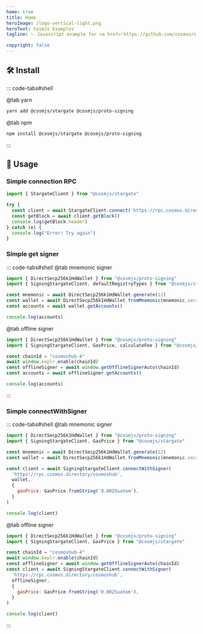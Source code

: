 ```yaml
---
home: true 
title: Home
heroImage: /logo-vertical-light.png
heroText: CosmJs Examples
tagline: ✨ Javascript example for <a href='https://github.com/cosmos/cosmjs#readme' target="_blank">cosmJs</a> cosmos sdk 

copyright: false 
---
```


## 🛠 Install
 
::: code-tabs#shell

@tab yarn

```bash
yarn add @cosmjs/stargate @cosmjs/proto-signing
```

@tab npm

```bash
npm install @cosmjs/stargate @cosmjs/proto-signing
```

:::

## 🚀 Usage
 
### Simple connection RPC

```js
import { StargateClient } from "@cosmjs/stargate"

try {
  const client = await StargateClient.connect('https://rpc.cosmos.directory/cosmoshub')
  const getBlock = await client.getBlock()
  console.log(getBlock.header)
} catch (e) {
  console.log("Error! Try again")
}
```
<test />

### Simple get signer

::: code-tabs#shell
@tab mnemonic signer

```js
import { DirectSecp256k1HdWallet } from "@cosmjs/proto-signing"
import { SigningStargateClient, defaultRegistryTypes } from "@cosmjs/stargate"

const mnemonic = await DirectSecp256k1HdWallet.generate(12)
const wallet = await DirectSecp256k1HdWallet.fromMnemonic(mnemonic.secret.data)
const accounts = await wallet.getAccounts()

console.log(accounts)
```

@tab offline signer

```js
import { DirectSecp256k1HdWallet } from "@cosmjs/proto-signing"
import { SigningStargateClient, GasPrice, calculateFee } from "@cosmjs/stargate"

const chainId = "cosmoshub-4"
await window.keplr.enable(chainId)
const offlineSigner = await window.getOfflineSignerAuto(chainId)
const accounts = await offlineSigner.getAccounts()

console.log(accounts)
```
:::

<simpleSign />


### Simple connectWithSigner
 
::: code-tabs#shell
@tab mnemonic signer

```js
import { DirectSecp256k1HdWallet } from "@cosmjs/proto-signing"
import { SigningStargateClient, GasPrice } from "@cosmjs/stargate"

const mnemonic = await DirectSecp256k1HdWallet.generate(12)
const wallet = await DirectSecp256k1HdWallet.fromMnemonic(mnemonic.secret.data)

const client = await SigningStargateClient.connectWithSigner(
  'https://rpc.cosmos.directory/cosmoshub',
  wallet,
  {
    gasPrice: GasPrice.fromString('0.0025uatom'),
  }
)

console.log(client)
```

@tab offline signer

```js
import { DirectSecp256k1HdWallet } from "@cosmjs/proto-signing"
import { SigningStargateClient, GasPrice } from "@cosmjs/stargate"

const chainId = "cosmoshub-4"
await window.keplr.enable(chainId)
const offlineSigner = await window.getOfflineSignerAuto(chainId)
const client = await SigningStargateClient.connectWithSigner(
  'https://rpc.cosmos.directory/cosmoshub',
  offlineSigner,
  {
    gasPrice: GasPrice.fromString('0.0025uatom'),
  }
)

console.log(client)
```
:::

<simpleConnect />
